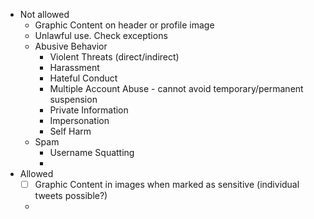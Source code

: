 * Not allowed
  * Graphic Content on header or profile image
  * Unlawful use. Check exceptions
  * Abusive Behavior
    * Violent Threats (direct/indirect)
    * Harassment
    * Hateful Conduct
    * Multiple Account Abuse - cannot avoid temporary/permanent suspension
    * Private Information
    * Impersonation
    * Self Harm
  * Spam
    * Username Squatting
    *
* Allowed
  * [ ] Graphic Content in images when marked as sensitive (individual tweets possible?)
  *
